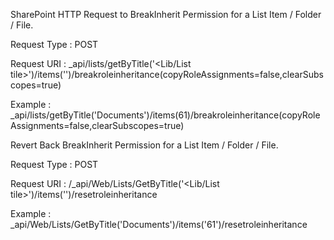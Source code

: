 SharePoint HTTP Request to BreakInherit Permission for a List Item / Folder / File. 


Request Type : POST

Request URI  : _api/lists/getByTitle('<Lib/List tile>')/items('<Item-ID>')/breakroleinheritance(copyRoleAssignments=false,clearSubscopes=true)
  
Example      : _api/lists/getByTitle('Documents')/items(61)/breakroleinheritance(copyRoleAssignments=false,clearSubscopes=true)
  


Revert Back BreakInherit Permission for a List Item / Folder / File. 

Request Type : POST
  
Request URI  : /_api/Web/Lists/GetByTitle('<Lib/List tile>')/items('<Item-ID>')/resetroleinheritance
  
Example      : _api/Web/Lists/GetByTitle('Documents')/items('61')/resetroleinheritance
  
